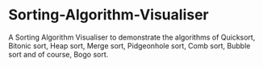 # Sorting-Algorithm-Visualiser
A Sorting Algorithm Visualiser to demonstrate the algorithms of Quicksort, Bitonic sort, Heap sort, Merge sort, Pidgeonhole sort, Comb sort, Bubble sort and of course, Bogo sort.
